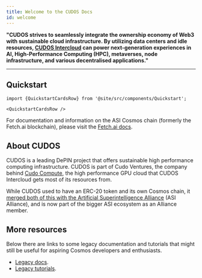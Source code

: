 ```yaml
---
title: Welcome to the CUDOS Docs
id: welcome
---
```



**"CUDOS strives to seamlessly integrate the ownership economy of Web3 with sustainable cloud infrastructure. By utilizing data centers and idle resources, [CUDOS Intercloud](https://intercloud.cudos.org/) can power next-generation experiences in AI, High-Performance Computing (HPC), metaverses, node infrastructure, and various decentralised applications."**

___

## Quickstart

```mdx-code-block
import {QuickstartCardsRow} from '@site/src/components/Quickstart';

<QuickstartCardsRow />
```

For documentation and information on the ASI Cosmos chain (formerly the Fetch.ai blockchain), please visit the [Fetch.ai docs](https://fetch.ai/docs).

## About CUDOS

CUDOS is a leading DePIN project that offers sustainable high performance computing infrastructure.
CUDOS is part of Cudo Ventures, the company behind [Cudo Compute](https://www.cudocompute.com/), the high performance GPU cloud that CUDOS Intercloud gets most of its resources from.

While CUDOS used to have an ERC-20 token and its own Cosmos chain, it [merged both of this with the Artificial Superintelligence Alliance](https://x.com/CUDOS_/status/1839754601920376851) (ASI Alliance), and is now part of the bigger ASI ecosystem as an Alliance member.

## More resources

Below there are links to some legacy documentation and tutorials that might still be useful for aspiring Cosmos developers and enthusiasts.
- [Legacy docs](/docs/legacy).
- [Legacy tutorials](/tutorials).